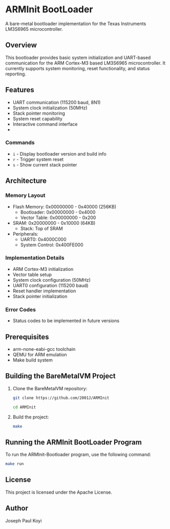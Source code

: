 # ARMInit BootLoader
A bare-metal bootloader implementation for the Texas Instruments LM3S6965 microcontroller.


## Overview

This bootloader provides basic system initialization and UART-based communication for the ARM Cortex-M3 based LM3S6965 microcontroller. It currently supports system monitoring, reset functionality, and status reporting.


## Features
- UART communication (115200 baud, 8N1)
- System clock initialization (50MHz)
- Stack pointer monitoring
- System reset capability
- Interactive command interface
- 
### Commands
- `i` - Display bootloader version and build info
- `r` - Trigger system reset
- `s` - Show current stack pointer

## Architecture

### Memory Layout
- Flash Memory: 0x00000000 - 0x40000 (256KB)
    - Bootloader: 0x00000000 - 0x4000
    - Vector Table: 0x00000000 - 0x200
- SRAM: 0x20000000 - 0x10000 (64KB)
    - Stack: Top of SRAM
- Peripherals:
    - UART0: 0x4000C000
    - System Control: 0x400FE000

### Implementation Details
- ARM Cortex-M3 initialization
- Vector table setup
- System clock configuration (50MHz)
- UART0 configuration (115200 baud)
- Reset handler implementation
- Stack pointer initialization
### Error Codes
- Status codes to be implemented in future versions

## Prerequisites
- arm-none-eabi-gcc toolchain
- QEMU for ARM emulation
- Make build system



## Building the BareMetalVM Project

1. Clone the BareMetalVM repository:
   ```sh
   git clone https://github.com/2001J/ARMInit
   
   cd ARMInit
   ```

2. Build the project:
   ```sh
   make
   ```

## Running the ARMInit BootLoader Program

To run the ARMInit-Bootloader program, use the following command:
   ```sh
   make run
   ```

## License

This project is licensed under the Apache License.

## Author

Joseph Paul Koyi
